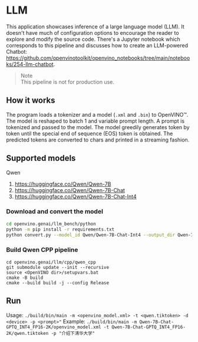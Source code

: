 # LLM

This application showcases inference of a large language model (LLM). It doesn't have much of configuration options to encourage the reader to explore and modify the source code. There's a Jupyter notebook which corresponds to this pipeline and discusses how to create an LLM-powered Chatbot: https://github.com/openvinotoolkit/openvino_notebooks/tree/main/notebooks/254-llm-chatbot.

> Note  
This pipeline is not for production use.

## How it works

The program loads a tokenizer and a model (`.xml` and `.bin`) to OpenVINO™. The model is reshaped to batch 1 and variable prompt length. A prompt is tokenized and passed to the model. The model greedily generates token by token until the special end of sequence (EOS) token is obtained. The predicted tokens are converted to chars and printed in a streaming fashion.

## Supported models

Qwen
1. https://huggingface.co/Qwen/Qwen-7B
2. https://huggingface.co/Qwen/Qwen-7B-Chat
3. https://huggingface.co/Qwen/Qwen-7B-Chat-Int4

### Download and convert the model

```sh
cd openvino.genai/llm_bench/python
python -m pip install -r requirements.txt
python convert.py --model_id Qwen/Qwen-7B-Chat-Int4 --output_dir Qwen-7B-Chat-GPTQ_INT4_FP16-2K --precision FP16
```

### Build Qwen CPP pipeline
```
cd openvino.genai/llm/cpp/qwen_cpp
git submodule update --init --recursive
source <OpenVINO dir>/setupvars.bat
cmake -B build
cmake --build build -j --config Release
```
## Run

Usage: `./build/bin/main -m <openvino_model.xml> -t <qwen.tiktoken> -d <device> -p <prompt>"`
Example: `./build/bin/main -m Qwen-7B-Chat-GPTQ_INT4_FP16-2K/openvino_model.xml -t Qwen-7B-Chat-GPTQ_INT4_FP16-2K/qwen.tiktoken -p "介绍下清华大学"`
